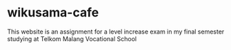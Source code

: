 # wikusama-cafe
This website is an assignment for a level increase exam in my final semester studying at Telkom Malang Vocational School
